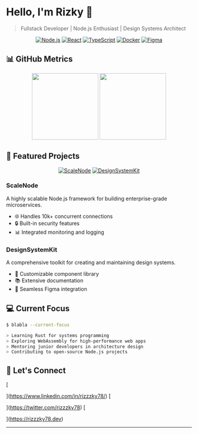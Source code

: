 
# Hello, I'm Rizky 👋

> Fullstack Developer | Node.js Enthusiast | Design Systems Architect

<div align="center">
  
[![Node.js](https://img.shields.io/badge/-Node.js-339933?style=flat-square&logo=Node.js&logoColor=white)](https://nodejs.org/)
[![React](https://img.shields.io/badge/-React-61DAFB?style=flat-square&logo=react&logoColor=black)](https://reactjs.org/)
[![TypeScript](https://img.shields.io/badge/-TypeScript-3178C6?style=flat-square&logo=typescript&logoColor=white)](https://www.typescriptlang.org/)
[![Docker](https://img.shields.io/badge/-Docker-2496ED?style=flat-square&logo=docker&logoColor=white)](https://www.docker.com/)
[![Figma](https://img.shields.io/badge/-Figma-F24E1E?style=flat-square&logo=figma&logoColor=white)](https://www.figma.com/)

</div>

## 📊 GitHub Metrics

<div align="center">
  <img height="180em" src="https://github-readme-stats.vercel.app/api?username=rizzzky78&show_icons=true&hide_border=true&count_private=true&include_all_commits=true&theme=dark&hide=contribs,prs" />
  <img height="180em" src="https://github-readme-stats.vercel.app/api/top-langs/?username=rizzzky78&exclude_repo=KNN-Image-Classification&show_icons=true&hide_border=true&layout=compact&langs_count=8&theme=dark"/>
</div>

## 🚀 Featured Projects

<div align="center">

[![ScaleNode](https://github-readme-stats.vercel.app/api/pin/?username=rizzzky78&repo=scalenode&theme=dark)](https://github.com/rizzzky78/scalenode)
[![DesignSystemKit](https://github-readme-stats.vercel.app/api/pin/?username=rizzzky78&repo=designsystemkit&theme=dark)](https://github.com/rizzzky78/designsystemkit)

</div>

### ScaleNode
A highly scalable Node.js framework for building enterprise-grade microservices.
- 🌐 Handles 10k+ concurrent connections
- 🔒 Built-in security features
- 📊 Integrated monitoring and logging

### DesignSystemKit
A comprehensive toolkit for creating and maintaining design systems.
- 🎨 Customizable component library
- 📚 Extensive documentation
- 🔄 Seamless Figma integration

## 💻 Current Focus

```bash
$ blabla --current-focus

> Learning Rust for systems programming
> Exploring WebAssembly for high-performance web apps
> Mentoring junior developers in architecture design
> Contributing to open-source Node.js projects
```

## 🤝 Let's Connect

[

](https://www.linkedin.com/in/rizzzky78/)
[

](https://twitter.com/rizzzky78)
[

](https://rizzzky78.dev)

---

